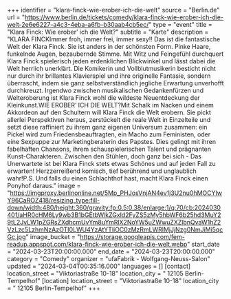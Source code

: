 +++
identifier = "klara-finck-wie-erober-ich-die-welt"
source = "Berlin.de"
url = "https://www.berlin.de/tickets/comedy/klara-finck-wie-erober-ich-die-welt-2e6e6227-a4c3-4eba-a6fb-b30aab4cb5ec/"
type = "event"
title = "Klara Finck: Wie erober’ ich die Welt?"
subtitle = "Karte"
description = "KLARA FINCKImmer froh, immer frei, immer sexy!! Das ist die fantastische Welt der Klara Finck. Sie ist anders in der schönsten Form. Pinke Haare, funkelnde Augen, bezaubernde Stimme. Mit Witz und Feingefühl durchquert Klara Finck spielerisch jeden erdenklichen Blickwinkel und lässt dabei die Welt herrlich unerklärt. Die Komikerin und Vollblutmusikerin besticht nicht nur durch ihr brillantes Klavierspiel und ihre originelle Fantasie, sondern überrascht, indem sie ganz selbstverständlich jegliche Erwartung unverhofft durchkreuzt. Irgendwo zwischen musikalischen Gedankenfürzen und Welteroberung ist Klara Finck wohl die wildeste Neuentdeckung der Kleinkunst.WIE EROBER’ ICH DIE WELT?Mit Schalk im Nacken und einem Akkordeon auf den Schultern will Klara Finck die Welt erobern. Sie pickt allerlei Perspektiven heraus, zerstückelt die reale Welt in Einzelteile und setzt diese raffiniert zu ihrem ganz eigenen Universum zusammen: ein Pickel wird zum Friedensbeauftragten, ein Macho zum Feministen, oder eine Sexpuppe zur Marketingberaterin des Papstes. Dies gelingt mit ihren fabelhaften Chansons, ihrem schauspielerischen Talent und prägnanten Kunst-Charakteren. Zwischen den Stühlen, doch ganz bei sich - Das Unerwartete ist bei Klara Finck stets etwas Schönes und auf jeden Fall zu erwarten! Herzzerreißend komisch, tief berührend und unglaublich wahr!P.S. Und falls du einen Schlachthof hast, macht Klara Finck einen Ponyhof daraus."
image = "https://imgproxy.berlinonline.net/5Mp_PHJosVnjAN4ev1j3U2nu0hMOCYIwY96CaROZ418/resizing_type:fill-down/width:480/height:360/gravity:fp:0.5:0.38/enlarge:1/q:70/cb:2024030401/aHR0cHM6Ly9wb3B1bGEtbWlkZGxld2FyZS5zMy5hbWF6b25hd3MuY29tL2JvLW1pZGRsZXdhcmUvYm8uYmRlX2NoYW5uZWwuZXZlbnQvaW1hZ2VzLzc5LzhmNzAzOTI0LWU4YzAtYTliOC0zMzRmLWRlMjJjNzg0NmJiMi5qcGc.jpg"
image_bucket = "https://storage.googleapis.com/fem-readup.appspot.com/klara-finck-wie-erober-ich-die-welt.webp"
start_date = "2024-03-23T20:00:00.000"
end_date = "2024-03-23T20:00:00.000"
category = "Comedy"
organizer = "ufaFabrik - Wolfgang-Neuss-Salon"
updated = "2024-03-04T00:35:16.000"
languages = []
[contact]
location_street = "Viktoriastraße 10-18"
location_city = " 12105 Berlin-Tempelhof"
[location]
location_street = "Viktoriastraße 10-18"
location_city = " 12105 Berlin-Tempelhof"
+++